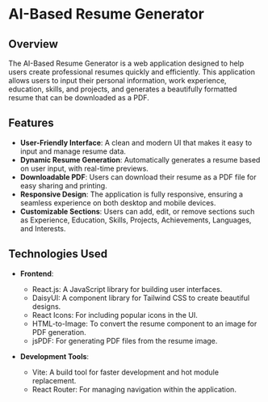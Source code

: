 # AI-Based Resume Generator

## Overview
The AI-Based Resume Generator is a web application designed to help users create professional resumes quickly and efficiently. This application allows users to input their personal information, work experience, education, skills, and projects, and generates a beautifully formatted resume that can be downloaded as a PDF.


## Features
- **User-Friendly Interface**: A clean and modern UI that makes it easy to input and manage resume data.
- **Dynamic Resume Generation**: Automatically generates a resume based on user input, with real-time previews.
- **Downloadable PDF**: Users can download their resume as a PDF file for easy sharing and printing.
- **Responsive Design**: The application is fully responsive, ensuring a seamless experience on both desktop and mobile devices.
- **Customizable Sections**: Users can add, edit, or remove sections such as Experience, Education, Skills, Projects, Achievements, Languages, and Interests.

## Technologies Used
- **Frontend**:
  - React.js: A JavaScript library for building user interfaces.
  - DaisyUI: A component library for Tailwind CSS to create beautiful designs.
  - React Icons: For including popular icons in the UI.
  - HTML-to-Image: To convert the resume component to an image for PDF generation.
  - jsPDF: For generating PDF files from the resume image.

- **Development Tools**:
  - Vite: A build tool for faster development and hot module replacement.
  - React Router: For managing navigation within the application.
